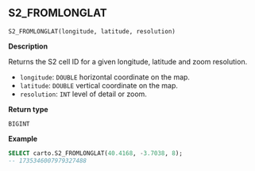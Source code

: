 ## S2_FROMLONGLAT

```sql:signature
S2_FROMLONGLAT(longitude, latitude, resolution)
```

**Description**

Returns the S2 cell ID for a given longitude, latitude and zoom resolution.

* `longitude`: `DOUBLE` horizontal coordinate on the map.
* `latitude`: `DOUBLE` vertical coordinate on the map.
* `resolution`: `INT` level of detail or zoom.

**Return type**

`BIGINT`

**Example**

```sql
SELECT carto.S2_FROMLONGLAT(40.4168, -3.7038, 8);
-- 1735346007979327488
```
